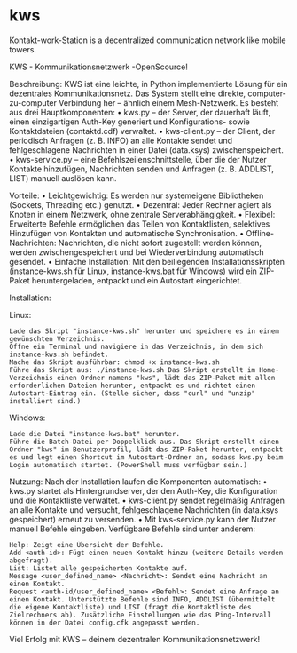 # kws
Kontakt-work-Station is a decentralized communication network like mobile towers.

KWS - Kommunikationsnetzwerk    -OpenScource!

Beschreibung: KWS ist eine leichte, in Python implementierte Lösung für ein dezentrales Kommunikationsnetz. Das System stellt eine direkte, computer-zu-computer Verbindung her – ähnlich einem Mesh-Netzwerk. Es besteht aus drei Hauptkomponenten: • kws.py – der Server, der dauerhaft läuft, einen einzigartigen Auth-Key generiert und Konfigurations- sowie Kontaktdateien (contaktd.cdf) verwaltet. • kws-client.py – der Client, der periodisch Anfragen (z. B. INFO) an alle Kontakte sendet und fehlgeschlagene Nachrichten in einer Datei (data.ksys) zwischenspeichert. • kws-service.py – eine Befehlszeilenschnittstelle, über die der Nutzer Kontakte hinzufügen, Nachrichten senden und Anfragen (z. B. ADDLIST, LIST) manuell auslösen kann.

Vorteile: • Leichtgewichtig: Es werden nur systemeigene Bibliotheken (Sockets, Threading etc.) genutzt. • Dezentral: Jeder Rechner agiert als Knoten in einem Netzwerk, ohne zentrale Serverabhängigkeit. • Flexibel: Erweiterte Befehle ermöglichen das Teilen von Kontaktlisten, selektives Hinzufügen von Kontakten und automatische Synchronisation. • Offline-Nachrichten: Nachrichten, die nicht sofort zugestellt werden können, werden zwischengespeichert und bei Wiederverbindung automatisch gesendet. • Einfache Installation: Mit den beiliegenden Installationsskripten (instance-kws.sh für Linux, instance-kws.bat für Windows) wird ein ZIP-Paket heruntergeladen, entpackt und ein Autostart eingerichtet.

Installation:

Linux:

    Lade das Skript "instance-kws.sh" herunter und speichere es in einem gewünschten Verzeichnis.
    Öffne ein Terminal und navigiere in das Verzeichnis, in dem sich instance-kws.sh befindet.
    Mache das Skript ausführbar: chmod +x instance-kws.sh
    Führe das Skript aus: ./instance-kws.sh Das Skript erstellt im Home-Verzeichnis einen Ordner namens "kws", lädt das ZIP-Paket mit allen erforderlichen Dateien herunter, entpackt es und richtet einen Autostart-Eintrag ein. (Stelle sicher, dass "curl" und "unzip" installiert sind.)

Windows:

    Lade die Datei "instance-kws.bat" herunter.
    Führe die Batch-Datei per Doppelklick aus. Das Skript erstellt einen Ordner "kws" im Benutzerprofil, lädt das ZIP-Paket herunter, entpackt es und legt einen Shortcut im Autostart-Ordner an, sodass kws.py beim Login automatisch startet. (PowerShell muss verfügbar sein.)

Nutzung: Nach der Installation laufen die Komponenten automatisch: • kws.py startet als Hintergrundserver, der den Auth-Key, die Konfiguration und die Kontaktliste verwaltet. • kws-client.py sendet regelmäßig Anfragen an alle Kontakte und versucht, fehlgeschlagene Nachrichten (in data.ksys gespeichert) erneut zu versenden. • Mit kws-service.py kann der Nutzer manuell Befehle eingeben. Verfügbare Befehle sind unter anderem:

    Help: Zeigt eine Übersicht der Befehle.
    Add <auth-id>: Fügt einen neuen Kontakt hinzu (weitere Details werden abgefragt).
    List: Listet alle gespeicherten Kontakte auf.
    Message <user_defined_name> <Nachricht>: Sendet eine Nachricht an einen Kontakt.
    Request <auth-id/user_defined_name> <Befehl>: Sendet eine Anfrage an einen Kontakt. Unterstützte Befehle sind INFO, ADDLIST (übermittelt die eigene Kontaktliste) und LIST (fragt die Kontaktliste des Zielrechners ab). Zusätzliche Einstellungen wie das Ping-Intervall können in der Datei config.cfk angepasst werden.

Viel Erfolg mit KWS – deinem dezentralen Kommunikationsnetzwerk!
